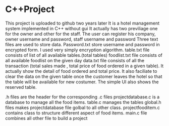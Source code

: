 # C++Project
This project is uploaded to github two years later
It is a hotel management system implemented in C++ without gui
It actually has two previliage one for the owner and other for the staff.
The user can register his company, owner username and password, staff username and password
Three text files are used to store data. Password.txt store username and password in encrypted form.
I used very simply encryption algorithm.
table.txt file consists of list of all available tables.(total tables)
foodlist.txt file consists of all available foodlist on the given day
data.txt file consists of all the transaction (total sales made , total price of food ordered in a given table). It actually show the detail of food ordered and total price.
It also faciliate to clear the data on the given table once the customer leaves the hotel so that the table will be available for new costumer. The simple UI also shows the reserved table.


.h files are the header for the corresponding .c files
projectdatabase.c is a database to manage all the food items.
table.c manages the tables
global.h files makes projectdatabase file golbal to all other class.
projectfooditem.c contains class to structure different aspect of food items.
main.c file combines all other file to build a project
